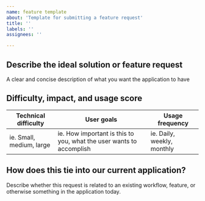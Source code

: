 ```yaml
---
name: feature template
about: 'Template for submitting a feature request'
title: ''
labels: ''
assignees: ''

---
```


## Describe the ideal solution or feature request
A clear and concise description of what you want the application to have

## Difficulty, impact, and usage score
| Technical difficulty | User goals | Usage frequency |
|--------------------| --------------------| --------------------|
| ie. Small, medium, large  |  ie. How important is this to you, what the user wants to accomplish | ie. Daily, weekly, monthly |

## How does this tie into our current application?
Describe whether this request is related to an existing workflow, feature, or otherwise something in the application today.
